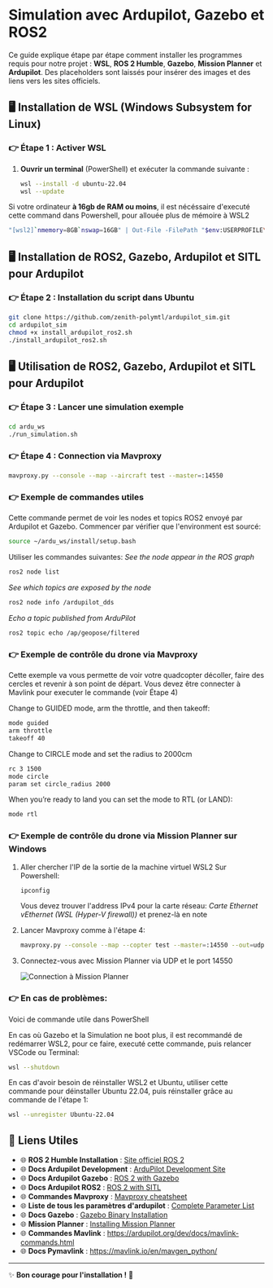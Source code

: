 # Simulation avec Ardupilot, Gazebo et ROS2

Ce guide explique étape par étape comment installer les programmes requis pour notre projet : **WSL**, **ROS 2 Humble**, **Gazebo**, **Mission Planner** et **Ardupilot**. Des placeholders sont laissés pour insérer des images et des liens vers les sites officiels.


## 🖥️ Installation de WSL (Windows Subsystem for Linux)

### 👉 Étape 1 : Activer WSL
1. **Ouvrir un terminal** (PowerShell) et exécuter la commande suivante :
   ```bash
   wsl --install -d ubuntu-22.04
   wsl --update
   ```

Si votre ordinateur **à 16gb de RAM ou moins**, il est nécéssaire d'executé cette command dans Powershell, pour allouée plus de mémoire à WSL2
   ```bash
"[wsl2]`nmemory=8GB`nswap=16GB" | Out-File -FilePath "$env:USERPROFILE\.wslconfig" -Encoding UTF8
   ```

## 🖥️ Installation de ROS2, Gazebo, Ardupilot et SITL pour Ardupilot 

### 👉 Étape 2 : Installation du script dans Ubuntu

   ```bash
   git clone https://github.com/zenith-polymtl/ardupilot_sim.git
   cd ardupilot_sim
   chmod +x install_ardupilot_ros2.sh
   ./install_ardupilot_ros2.sh
   ```


## 🖥️ Utilisation de ROS2, Gazebo, Ardupilot et SITL pour Ardupilot 

### 👉 Étape 3 : Lancer une simulation exemple

   ```bash
   cd ardu_ws
   ./run_simulation.sh
   ```

### 👉 Étape 4 : Connection via Mavproxy

   ```bash
   mavproxy.py --console --map --aircraft test --master=:14550
   ```

### 👉 Exemple de commandes utiles

   Cette commande permet de voir les nodes et topics ROS2 envoyé par Ardupilot et Gazebo.
   Commencer par vérifier que l'environment est sourcé:
   ```bash
   source ~/ardu_ws/install/setup.bash
   ```
Utiliser les commandes suivantes:
   *See the node appear in the ROS graph*
   ```bash
   ros2 node list
   ```
   *See which topics are exposed by the node*
   ```bash
   ros2 node info /ardupilot_dds
   ```
   *Echo a topic published from ArduPilot*
   ```bash
   ros2 topic echo /ap/geopose/filtered
   ```

### 👉 Exemple de contrôle du drone via Mavproxy
Cette exemple va vous permette de voir votre quadcopter décoller, faire des cercles et revenir à son point de départ.
Vous devez être connecter à Mavlink pour executer le commande (voir Étape 4)

Change to GUIDED mode, arm the throttle, and then takeoff:

   ```bash
   mode guided
   arm throttle
   takeoff 40
   ```

Change to CIRCLE mode and set the radius to 2000cm

   ```bash
   rc 3 1500
   mode circle
   param set circle_radius 2000
   ```

When you’re ready to land you can set the mode to RTL (or LAND):

   ```bash
   mode rtl
   ```

### 👉 Exemple de contrôle du drone via Mission Planner sur Windows
1. Aller chercher l'IP de la sortie de la machine virtuel WSL2
   Sur Powershell:
   ```powershell
   ipconfig
   ```
   Vous devez trouver l'address IPv4 pour la carte réseau: *Carte Ethernet vEthernet (WSL (Hyper-V firewall))* et prenez-là en note
   
2. Lancer Mavproxy comme à l'étape 4:
   ```bash
   mavproxy.py --console --map --copter test --master=:14550 --out=udp:[ip trouvé à l'étape précédente]:14550
   ```
3. Connectez-vous avec Mission Planner via UDP et le port 14550

   ![Connection à Mission Planner](https://ardupilot.org/dev/_images/MissionPlanner_Connect_UDP.jpg)


### 👉 En cas de problèmes:

Voici de commande utile dans PowerShell

En cas où Gazebo et la Simulation ne boot plus, il est recommandé de redémarrer WSL2, pour ce faire, executé cette commande, puis relancer VSCode ou Terminal:
   ```bash
   wsl --shutdown
   ```

En cas d'avoir besoin de réinstaller WSL2 et Ubuntu, utiliser cette commande pour déinstaller Ubuntu 22.04, puis réinstaller grâce au commande de l'étape 1:

   ```bash
   wsl --unregister Ubuntu-22.04
   ```

## 🔗 Liens Utiles

- 🌐 **ROS 2 Humble Installation** : [Site officiel ROS 2](https://docs.ros.org/en/humble/Installation/Ubuntu-Install-Debs.html)
- 🌐 **Docs Ardupilot Development** : [ArduPilot Development Site](https://ardupilot.org/dev/index.html)
- 🌐 **Docs Ardupilot Gazebo** : [ROS 2 with Gazebo](https://ardupilot.org/dev/docs/ros2-gazebo.html)
- 🌐 **Docs Ardupilot ROS2** : [ROS 2 with SITL](https://ardupilot.org/plane/docs/parameters.html)
- 🌐 **Commandes Mavproxy** : [Mavproxy cheatsheet](https://ardupilot.org/mavproxy/docs/getting_started/cheatsheet.html)
- 🌐 **Liste de tous les paramètres d'ardupilot** : [Complete Parameter List](https://ardupilot.org/dev/docs/ros2-sitl.html)
- 🌐 **Docs Gazebo** : [Gazebo Binary Installation](https://gazebosim.org/docs/harmonic/install_ubuntu/)
- 🌐 **Mission Planner** : [Installing Mission Planner](https://ardupilot.org/planner/docs/mission-planner-installation.html)
- 🌐 **Commandes Mavlink** : https://ardupilot.org/dev/docs/mavlink-commands.html
- 🌐 **Docs Pymavlink** : https://mavlink.io/en/mavgen_python/
---

✨ **Bon courage pour l'installation !** 🚀
